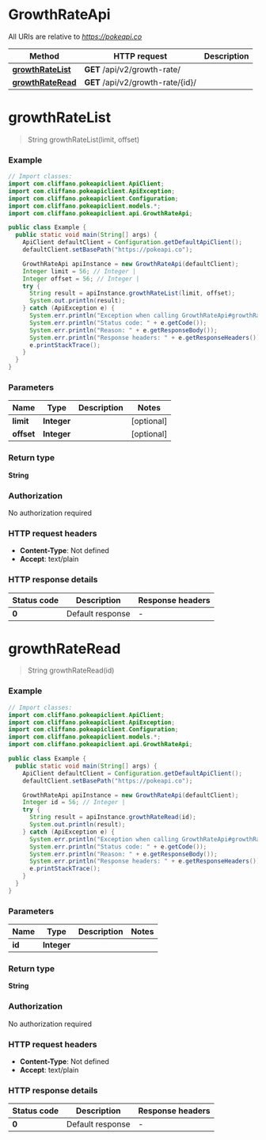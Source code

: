 # GrowthRateApi

All URIs are relative to *https://pokeapi.co*

| Method | HTTP request | Description |
|------------- | ------------- | -------------|
| [**growthRateList**](GrowthRateApi.md#growthRateList) | **GET** /api/v2/growth-rate/ |  |
| [**growthRateRead**](GrowthRateApi.md#growthRateRead) | **GET** /api/v2/growth-rate/{id}/ |  |


<a id="growthRateList"></a>
# **growthRateList**
> String growthRateList(limit, offset)



### Example
```java
// Import classes:
import com.cliffano.pokeapiclient.ApiClient;
import com.cliffano.pokeapiclient.ApiException;
import com.cliffano.pokeapiclient.Configuration;
import com.cliffano.pokeapiclient.models.*;
import com.cliffano.pokeapiclient.api.GrowthRateApi;

public class Example {
  public static void main(String[] args) {
    ApiClient defaultClient = Configuration.getDefaultApiClient();
    defaultClient.setBasePath("https://pokeapi.co");

    GrowthRateApi apiInstance = new GrowthRateApi(defaultClient);
    Integer limit = 56; // Integer | 
    Integer offset = 56; // Integer | 
    try {
      String result = apiInstance.growthRateList(limit, offset);
      System.out.println(result);
    } catch (ApiException e) {
      System.err.println("Exception when calling GrowthRateApi#growthRateList");
      System.err.println("Status code: " + e.getCode());
      System.err.println("Reason: " + e.getResponseBody());
      System.err.println("Response headers: " + e.getResponseHeaders());
      e.printStackTrace();
    }
  }
}
```

### Parameters

| Name | Type | Description  | Notes |
|------------- | ------------- | ------------- | -------------|
| **limit** | **Integer**|  | [optional] |
| **offset** | **Integer**|  | [optional] |

### Return type

**String**

### Authorization

No authorization required

### HTTP request headers

 - **Content-Type**: Not defined
 - **Accept**: text/plain

### HTTP response details
| Status code | Description | Response headers |
|-------------|-------------|------------------|
| **0** | Default response |  -  |

<a id="growthRateRead"></a>
# **growthRateRead**
> String growthRateRead(id)



### Example
```java
// Import classes:
import com.cliffano.pokeapiclient.ApiClient;
import com.cliffano.pokeapiclient.ApiException;
import com.cliffano.pokeapiclient.Configuration;
import com.cliffano.pokeapiclient.models.*;
import com.cliffano.pokeapiclient.api.GrowthRateApi;

public class Example {
  public static void main(String[] args) {
    ApiClient defaultClient = Configuration.getDefaultApiClient();
    defaultClient.setBasePath("https://pokeapi.co");

    GrowthRateApi apiInstance = new GrowthRateApi(defaultClient);
    Integer id = 56; // Integer | 
    try {
      String result = apiInstance.growthRateRead(id);
      System.out.println(result);
    } catch (ApiException e) {
      System.err.println("Exception when calling GrowthRateApi#growthRateRead");
      System.err.println("Status code: " + e.getCode());
      System.err.println("Reason: " + e.getResponseBody());
      System.err.println("Response headers: " + e.getResponseHeaders());
      e.printStackTrace();
    }
  }
}
```

### Parameters

| Name | Type | Description  | Notes |
|------------- | ------------- | ------------- | -------------|
| **id** | **Integer**|  | |

### Return type

**String**

### Authorization

No authorization required

### HTTP request headers

 - **Content-Type**: Not defined
 - **Accept**: text/plain

### HTTP response details
| Status code | Description | Response headers |
|-------------|-------------|------------------|
| **0** | Default response |  -  |

